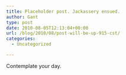 ```yaml
---
title: Placeholder post. Jackassery ensued.
author: Gant
type: post
date: 2010-08-05T12:13:04+00:00
url: /blog/2010/08/post-will-be-up-915-cst/
categories:
  - Uncategorized

---
```

Contemplate your day.
